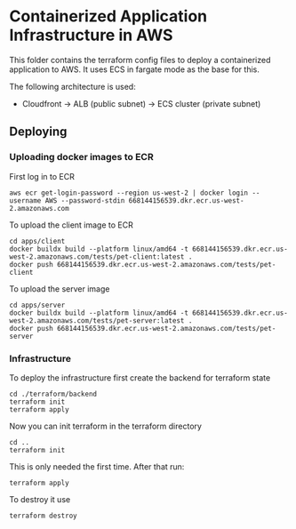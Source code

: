# Containerized Application Infrastructure in AWS

This folder contains the terraform config files to deploy a containerized application to AWS. It uses ECS in fargate mode as
the base for this.

The following architecture is used:

- Cloudfront → ALB (public subnet) → ECS cluster (private subnet)

## Deploying

### Uploading docker images to ECR

First log in to ECR

```shell
aws ecr get-login-password --region us-west-2 | docker login --username AWS --password-stdin 668144156539.dkr.ecr.us-west-2.amazonaws.com
```

To upload the client image to ECR

```shell
cd apps/client
docker buildx build --platform linux/amd64 -t 668144156539.dkr.ecr.us-west-2.amazonaws.com/tests/pet-client:latest .
docker push 668144156539.dkr.ecr.us-west-2.amazonaws.com/tests/pet-client
```

To upload the server image

```shell
cd apps/server
docker buildx build --platform linux/amd64 -t 668144156539.dkr.ecr.us-west-2.amazonaws.com/tests/pet-server:latest .
docker push 668144156539.dkr.ecr.us-west-2.amazonaws.com/tests/pet-server
```

### Infrastructure

To deploy the infrastructure first create the backend for terraform state

```shell
cd ./terraform/backend
terraform init
terraform apply 
```

Now you can init terraform in the terraform directory

```shell
cd ..
terraform init
```

This is only needed the first time. After that run:

```shell
terraform apply
```

To destroy it use 

```shell
terraform destroy
```
